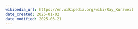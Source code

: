 ```yaml
---
wikipedia_url: https://en.wikipedia.org/wiki/Ray_Kurzweil
date_created: 2025-01-02
date_modified: 2025-03-21
---
```

